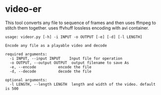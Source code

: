 # video-er
This tool converts any file to sequence of frames and then uses ffmpeg to stitch them together. uses ffvhuff lossless encoding with avi container.
```
usage: videor.py [-h] -i INPUT -o OUTPUT [-e] [-d] [-l LENGTH]

Encode any file as a playable video and decode

required arguments:
  -i INPUT, --input INPUT    Input file for operation
  -o OUTPUT, --output OUTPUT  output filename to save As
  -e, --encode          encode the file
  -d, --decode          decode the file

optional arguments:
  -l LENGTH, --length LENGTH  length and width of the video. default is 500
```
